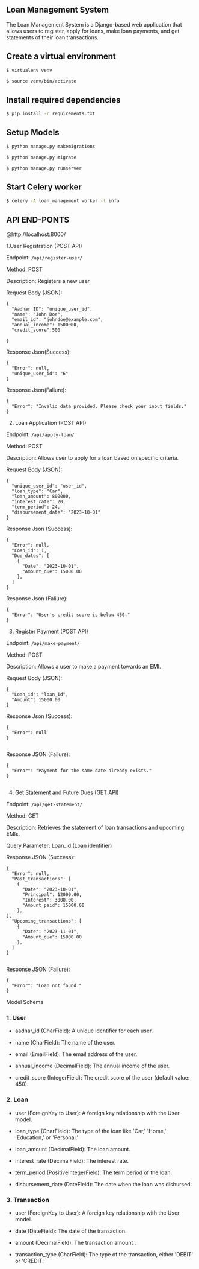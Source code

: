 ## Loan Management System

The Loan Management System is a Django-based web application that allows users to register, apply for loans, make loan payments, and get statements of their loan transactions. 


## Create a virtual environment  

```sh
$ virtualenv venv
```
```sh
$ source venv/bin/activate
```  

## Install  required dependencies
```sh
$ pip install -r requirements.txt
```
## Setup Models  

```sh
$ python manage.py makemigrations
```
```sh
$ python manage.py migrate 
```
```sh
$ python manage.py runserver
```
  
## Start Celery worker  

```sh
$ celery -A loan_management worker -l info
```



## API END-PONTS  
  
@http://localhost:8000/

1.User Registration (POST API)

Endpoint: `/api/register-user/`

Method: POST

Description: Registers a new user

Request Body (JSON):
```
{
  "Aadhar ID": "unique_user_id",
  "name": "John Doe",
  "email_id": "johndoe@example.com",
  "annual_income": 1500000,
  "credit_score":500

}
```
Response Json(Success):
```
{
  "Error": null,
  "unique_user_id": "6"
}

```
Response Json(Faliure):

```
{
  "Error": "Invalid data provided. Please check your input fields."
}

```

2. Loan Application (POST API)

Endpoint: `/api/apply-loan/`

Method: POST

Description: Allows user to apply for a loan based on specific criteria.

Request Body (JSON):

```
{
  "unique_user_id": "user_id",
  "loan_type": "Car",
  "loan_amount": 800000,
  "interest_rate": 20,
  "term_period": 24,
  "disbursement_date": "2023-10-01"
}

```

Response Json (Success):
```
{
  "Error": null,
  "Loan_id": 1,
  "Due_dates": [
    {
      "Date": "2023-10-01",
      "Amount_due": 15000.00
    },
  ]
}

```
Response Json (Faliure):

```
{
  "Error": "User's credit score is below 450."
}
```
3. Register Payment (POST API)

Endpoint: `/api/make-payment/`

Method: POST

Description: Allows a user to make a payment towards an EMI.

Request Body (JSON):

```
{
  "Loan_id": "loan_id",
  "Amount": 15000.00
}

```
Response Json (Success):

```
{
  "Error": null
}


```
Response JSON (Failure):

```
{
  "Error": "Payment for the same date already exists."
}


```


4. Get Statement and Future Dues (GET API)

Endpoint: `/api/get-statement/`

Method: GET

Description: Retrieves the statement of loan transactions and upcoming EMIs.

Query Parameter: Loan_id (Loan identifier)

Response JSON (Success):

```
{
  "Error": null,
  "Past_transactions": [
    {
      "Date": "2023-10-01",
      "Principal": 12000.00,
      "Interest": 3000.00,
      "Amount_paid": 15000.00
    },
],
  "Upcoming_transactions": [
    {
      "Date": "2023-11-01",
      "Amount_due": 15000.00
    },
  ]
}


```
Response JSON (Failure):

```
{
  "Error": "Loan not found."
}

```


Model Schema

### 1. **User**

* aadhar_id (CharField): A unique identifier for each user.

* name (CharField): The name of the user.

* email (EmailField): The email address of the user.

* annual_income (DecimalField): The annual income of the user.

* credit_score (IntegerField): The credit score of the user (default value: 450).

### 2. **Loan**

* user (ForeignKey to User): A foreign key relationship with the User model.

* loan_type (CharField): The type of the loan like 'Car,' 'Home,' 'Education,' or 'Personal.'

* loan_amount (DecimalField): The loan amount.

* interest_rate (DecimalField): The interest rate.

* term_period (PositiveIntegerField): The term period of the loan.

* disbursement_date (DateField): The date when the loan was disbursed.


### 3. **Transaction**

* user (ForeignKey to User): A foreign key relationship with the User model.

* date (DateField): The date of the transaction.

* amount (DecimalField): The transaction amount .

* transaction_type (CharField): The type of the transaction, either 'DEBIT' or 'CREDIT.'



